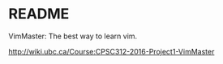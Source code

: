 # README #

VimMaster: The best way to learn vim.

http://wiki.ubc.ca/Course:CPSC312-2016-Project1-VimMaster
